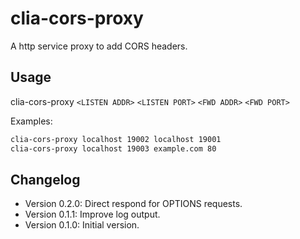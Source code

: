 # clia-cors-proxy

A http service proxy to add CORS headers.

## Usage

clia-cors-proxy `<LISTEN ADDR>` `<LISTEN PORT>` `<FWD ADDR>` `<FWD PORT>`

Examples:

```bash
clia-cors-proxy localhost 19002 localhost 19001
clia-cors-proxy localhost 19003 example.com 80
```

## Changelog

- Version 0.2.0: Direct respond for OPTIONS requests.
- Version 0.1.1: Improve log output.
- Version 0.1.0: Initial version.
